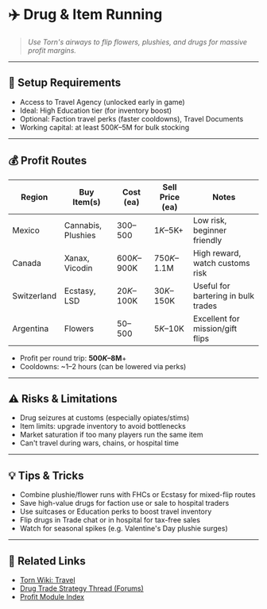 ﻿# ✈️ Drug & Item Running

> *Use Torn's airways to flip flowers, plushies, and drugs for massive profit margins.*

---

## 🔧 Setup Requirements

- Access to Travel Agency (unlocked early in game)
- Ideal: High Education tier (for inventory boost)
- Optional: Faction travel perks (faster cooldowns), Travel Documents
- Working capital: at least $500K–$5M for bulk stocking

---

## 💰 Profit Routes

| Region        | Buy Item(s)       | Cost (ea) | Sell Price (ea) | Notes                              |
|---------------|-------------------|-----------|------------------|-------------------------------------|
| Mexico        | Cannabis, Plushies| $300–$500 | $1K–$5K+         | Low risk, beginner friendly         |
| Canada        | Xanax, Vicodin    | $600K–$900K| $750K–$1.1M      | High reward, watch customs risk     |
| Switzerland   | Ecstasy, LSD      | $20K–$100K| $30K–$150K       | Useful for bartering in bulk trades |
| Argentina     | Flowers           | $50–$500  | $5K–$10K         | Excellent for mission/gift flips    |

- Profit per round trip: **$500K–$8M**+
- Cooldowns: ~1–2 hours (can be lowered via perks)

---

## ⚠️ Risks & Limitations

- Drug seizures at customs (especially opiates/stims)
- Item limits: upgrade inventory to avoid bottlenecks
- Market saturation if too many players run the same item
- Can't travel during wars, chains, or hospital time

---

## 💡 Tips & Tricks

- Combine plushie/flower runs with FHCs or Ecstasy for mixed-flip routes
- Save high-value drugs for faction use or sale to hospital traders
- Use suitcases or Education perks to boost travel inventory
- Flip drugs in Trade chat or in hospital for tax-free sales
- Watch for seasonal spikes (e.g. Valentine's Day plushie surges)

---

## 🔗 Related Links

- [Torn Wiki: Travel](https://wiki.torn.com/wiki/Travel)
- [Drug Trade Strategy Thread (Forums)](#)
- [Profit Module Index](index.md)
